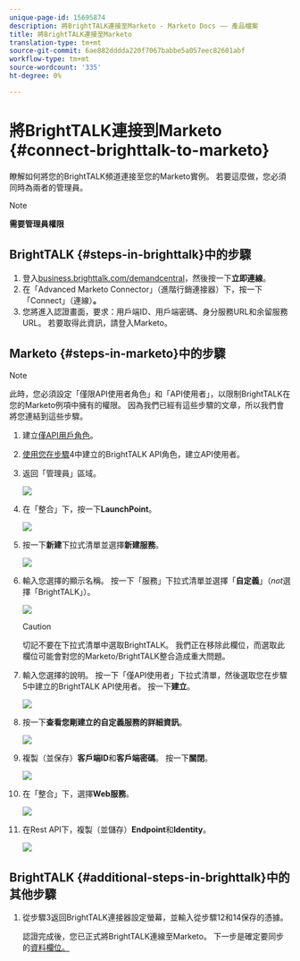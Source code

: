 ```yaml
---
unique-page-id: 15695874
description: 將BrightTALK連接至Marketo - Marketo Docs —— 產品檔案
title: 將BrightTALK連接至Marketo
translation-type: tm+mt
source-git-commit: 6ae882dddda220f7067babbe5a057eec82601abf
workflow-type: tm+mt
source-wordcount: '335'
ht-degree: 0%

---
```



# 將BrightTALK連接到Marketo {#connect-brighttalk-to-marketo}

瞭解如何將您的BrightTALK頻道連接至您的Marketo實例。 若要這麼做，您必須同時為兩者的管理員。

>[!NOTE]
>
>**需要管理員權限**

## BrightTALK {#steps-in-brighttalk}中的步驟

1. 登入[business.brighttalk.com/demandcentral](https://business.brighttalk.com/demandcentral/login)，然後按一下&#x200B;**立即連線**。
1. 在「Advanced Marketo Connector」（進階行銷連接器）下，按一下「Connect」（連線）**。**
1. 您將進入認證畫面，要求：用戶端ID、用戶端密碼、身分服務URL和余留服務URL。 若要取得此資訊，請登入Marketo。

## Marketo {#steps-in-marketo}中的步驟

>[!NOTE]
>
>此時，您必須設定「僅限API使用者角色」和「API使用者」，以限制BrightTALK在您的Marketo例項中擁有的權限。 因為我們已經有這些步驟的文章，所以我們會將您連結到這些步驟。

1. 建立[僅API用戶角色](/help/marketo/product-docs/administration/users-and-roles/create-an-api-only-user-role.md)。
1. [使用您在步驟](/help/marketo/product-docs/administration/users-and-roles/create-an-api-only-user.md)4中建立的BrightTALK API角色，建立API使用者。
1. 返回「管理員」區域。

   ![](assets/one.png)

1. 在「整合」下，按一下&#x200B;**LaunchPoint**。

   ![](assets/two.png)

1. 按一下&#x200B;**新建**&#x200B;下拉式清單並選擇&#x200B;**新建服務**。

   ![](assets/three.png)

1. 輸入您選擇的顯示名稱。 按一下「服務」下拉式清單並選擇「**自定義**」（_not_&#x200B;選擇「BrightTALK」）。

   ![](assets/four.png)

   >[!CAUTION]
   >
   >切記不要在下拉式清單中選取BrightTALK。 我們正在移除此欄位，而選取此欄位可能會對您的Marketo/BrightTALK整合造成重大問題。

1. 輸入您選擇的說明。 按一下「僅API使用者」下拉式清單，然後選取您在步驟5中建立的BrightTALK API使用者。 按一下&#x200B;**建立**。

   ![](assets/five.png)

1. 按一下&#x200B;**查看您剛建立的自定義服務的詳細資訊**。

   ![](assets/six.png)

1. 複製（並保存）**客戶端ID**&#x200B;和&#x200B;**客戶端密碼**。 按一下&#x200B;**關閉**。

   ![](assets/eight-1.png)

1. 在「整合」下，選擇&#x200B;**Web服務**。

   ![](assets/nine-1.png)

1. 在Rest API下，複製（並儲存）**Endpoint**&#x200B;和&#x200B;**Identity**。

   ![](assets/ten.png)

## BrightTALK {#additional-steps-in-brighttalk}中的其他步驟

1. 從步驟3返回BrightTALK連接器設定螢幕，並輸入從步驟12和14保存的憑據。

   認證完成後，您已正式將BrightTALK連線至Marketo。 下一步是確定要同步的[資料欄位。](https://support.brighttalk.com/hc/en-us/articles/115005131274-BrightTALK-Connector-for-Marketo-Choose-the-Fields-to-Sync)
